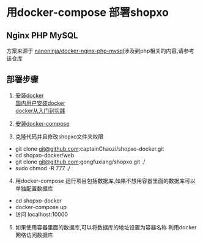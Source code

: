 # 用docker-compose 部署shopxo

## Nginx PHP MySQL

方案来源于 [nanoninja/docker-nginx-php-mysql](https://github.com/nanoninja/docker-nginx-php-mysql)涉及到php相关的内容,请参考该仓库

## 部署步骤

1. [安装docker](https://www.docker.com/)  
   [国内用户安装docker](https://www.runoob.com/docker/ubuntu-docker-install.html)  
   [docker从入门到实践](https://legacy.gitbook.com/book/yeasy/docker_practice/details)
2. [安装docker-compose](https://docs.docker.com/compose/reference/overview/)

3. 克隆代码并且修改shopxo文件夹权限
  - git clone git@github.com:captainChaozi/shopxo-docker.git
  - cd shopxo-docker/web
  - git clone git@github.com:gongfuxiang/shopxo.git ./
  - sudo chmod -R 777 ./ 

4. 用docker-compose 运行项目包括数据库,如果不想用容器里面的数据库可以单独配置数据库
  - cd shopxo-docker
  - docker-compose up 
  - 访问 localhost:10000 

5. 如果使用容器里面的数据库,可以将数据库的地址设置为容器名称 利用docker网络访问数据库

